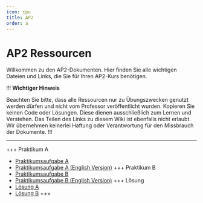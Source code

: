 ```yaml
---
icon: cpu
title: AP2
order: a
---
```


# AP2 Ressourcen 

Willkommen zu den AP2-Dokumenten. Hier finden Sie alle wichtigen Dateien und Links, die Sie für Ihren AP2-Kurs benötigen.

!!!
**Wichtiger Hinweis**

Beachten Sie bitte, dass alle Ressourcen nur zu Übungszwecken genutzt werden dürfen und nicht vom Professor veröffentlicht wurden. Kopieren Sie keinen Code oder Lösungen. Diese dienen ausschließlich zum Lernen und Verstehen. Das Teilen des Links zu diesem Wiki ist ebenfalls nicht erlaubt. Wir übernehmen keinerlei Haftung oder Verantwortung für den Missbrauch der Dokumente.
!!!

---
+++ Praktikum A
- [Praktikumsaufgabe A](https://file.notion.so/f/f/14eb9d1c-3644-4fe5-8da8-0a750d05f18b/42d9b394-470d-49fe-ab87-2f1b444efaae/A.pdf?id=c5e4edde-a1a6-4908-8da6-b50f2c50e828&table=block&spaceId=14eb9d1c-3644-4fe5-8da8-0a750d05f18b&expirationTimestamp=1715904000000&signature=ZLxPYsDAVuEbyvXcRkYHeAzpCTnYpKxZAYeDSB72gDg&downloadName=A.pdf)
- [Praktikumsaufgabe A (English Version)](https://file.notion.so/f/f/14eb9d1c-3644-4fe5-8da8-0a750d05f18b/4c97421c-09cb-490a-be8b-e69846cbeb24/A_(english_version).pdf?id=c5e4edde-a1a6-4908-8da6-b50f2c50e828&table=block&spaceId=14eb9d1c-3644-4fe5-8da8-0a750d05f18b&expirationTimestamp=1715904000000&signature=kUxaQq9M8A1-kSij0Y8G4EKAgny7vkRr4v0qh0hCRSU&downloadName=A+%28english+version%29.pdf)
+++ Praktikum B
- [Praktikumsaufgabe B](https://file.notion.so/f/f/14eb9d1c-3644-4fe5-8da8-0a750d05f18b/d9003093-d61f-4295-b795-32f77d8c5fc7/B.pdf?id=433e491c-4c08-45a7-b385-2948a759b71b&table=block&spaceId=14eb9d1c-3644-4fe5-8da8-0a750d05f18b&expirationTimestamp=1715904000000&signature=DmgHpFsUuXxd5ydkHEuoZzwGfPAtmZJLOUaDJHfivjI&downloadName=B.pdf)
- [Praktikumsaufgabe B (English Version)](https://file.notion.so/f/f/14eb9d1c-3644-4fe5-8da8-0a750d05f18b/f9eca3fc-4a98-497b-aa8c-fc942d4b5f64/B_(english_version).pdf?id=433e491c-4c08-45a7-b385-2948a759b71b&table=block&spaceId=14eb9d1c-3644-4fe5-8da8-0a750d05f18b&expirationTimestamp=1715904000000&signature=eHLajPkQRqPwqSRHxdJEaYYhiFqHNI91COzwGPrdICI&downloadName=B+%28english+version%29.pdf)
+++ Lösung
- [Lösung A]()
- [Lösung B](https://file.notion.so/f/f/14eb9d1c-3644-4fe5-8da8-0a750d05f18b/02bce2ac-f8e2-460b-b1d7-ad79a374901a/B_Losung.pdf?id=a621feef-33de-42c4-9bd0-15126746b828&table=block&spaceId=14eb9d1c-3644-4fe5-8da8-0a750d05f18b&expirationTimestamp=1715904000000&signature=FjnFfYr29pml-Hvd9PqKGHPeynGSVxCCRmK0B5HI11Y&downloadName=B+Lo%CC%88sung.pdf)
+++
